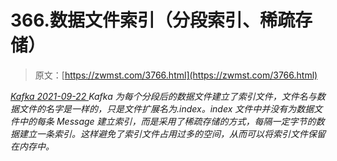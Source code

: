 <!--yml
category: 未分类
date: 0001-01-01 00:00:00
--->

# 366.数据文件索引（分段索引、稀疏存储）

> 原文：[https://zwmst.com/3766.html](https://zwmst.com/3766.html)

   [ *Kafka* ](https://zwmst.com/kafka)*[ <time datetime="2021-09-23T00:03:57+08:00"> 2021-09-22 </time> ](https://zwmst.com/3766.html)  Kafka 为每个分段后的数据文件建立了索引文件，文件名与数据文件的名字是一样的，只是文件扩展名为.index。index 文件中并没有为数据文件中的每条 Message 建立索引，而是采用了稀疏存储的方式，每隔一定字节的数据建立一条索引。这样避免了索引文件占用过多的空间，从而可以将索引文件保留在内存中。*